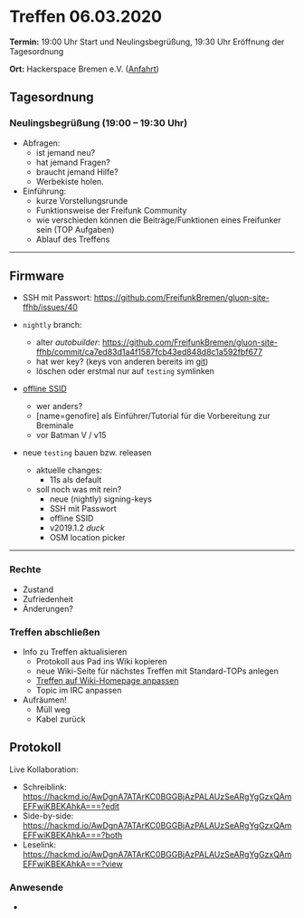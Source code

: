 # Treffen 06.03.2020

**Termin:** 19:00 Uhr Start und Neulingsbegrüßung, 19:30 Uhr Eröffnung der Tagesordnung

**Ort:** Hackerspace Bremen e.V. ([Anfahrt](https://www.hackerspace-bremen.de/anfahrt/))

## Tagesordnung
### Neulingsbegrüßung (19:00 – 19:30 Uhr)

- Abfragen:
    - ist jemand neu?
    - hat jemand Fragen?
    - braucht jemand Hilfe?
    - Werbekiste holen.
- Einführung:
    - kurze Vorstellungsrunde
    - Funktionsweise der Freifunk Community
    - wie verschieden können die Beiträge/Funktionen eines Freifunker sein (TOP Aufgaben)
    - Ablauf des Treffens

---

## Firmware
- SSH mit Passwort: https://github.com/FreifunkBremen/gluon-site-ffhb/issues/40
- `nightly` branch:
  - alter _autobuilder_: https://github.com/FreifunkBremen/gluon-site-ffhb/commit/ca7ed83d1a4f1587fcb43ed848d8c1a592fbf677
  - hat wer key? (keys von anderen bereits im [git](https://github.com/FreifunkBremen/gluon-site-ffhb/compare/dff093e19c601104c2a011c64f6fcffe355dbe7b...d36831e4d4d9ec13d6f337b8d9abe0cb12f853f8))
  - löschen oder erstmal nur auf `testing` symlinken

- [offline SSID](https://github.com/FreifunkBremen/gluon-site-ffhb/issues/35)
  - wer anders?
  - [name=genofire] als Einführer/Tutorial für die Vorbereitung zur Breminale
  - vor Batman V / v15

- neue `testing` bauen bzw. releasen
  - aktuelle changes:
    - 11s als default
  - soll noch was mit rein?
    - neue (nightly) signing-keys
    - SSH mit Passwort
    - offline SSID
    - v2019.1.2 _duck_
    - OSM location picker

---
### Rechte

- Zustand
- Zufriedenheit
- Änderungen?

### Treffen abschließen

- Info zu Treffen aktualisieren
  - Protokoll aus Pad ins Wiki kopieren
  - neue Wiki-Seite für nächstes Treffen mit Standard-TOPs anlegen
  - [Treffen auf Wiki-Homepage anpassen](https://wiki.bremen.freifunk.net/Home)
  - Topic im IRC anpassen
- Aufräumen!
  - Müll weg
  - Kabel zurück

## Protokoll

Live Kollaboration:

* Schreiblink: https://hackmd.io/AwDgnA7ATArKC0BGGBjAzPALAUzSeARgYgGzxQAmEFFwiKBEKAhkA===?edit
* Side-by-side: https://hackmd.io/AwDgnA7ATArKC0BGGBjAzPALAUzSeARgYgGzxQAmEFFwiKBEKAhkA===?both
* Leselink: https://hackmd.io/AwDgnA7ATArKC0BGGBjAzPALAUzSeARgYgGzxQAmEFFwiKBEKAhkA===?view

### Anwesende
* 